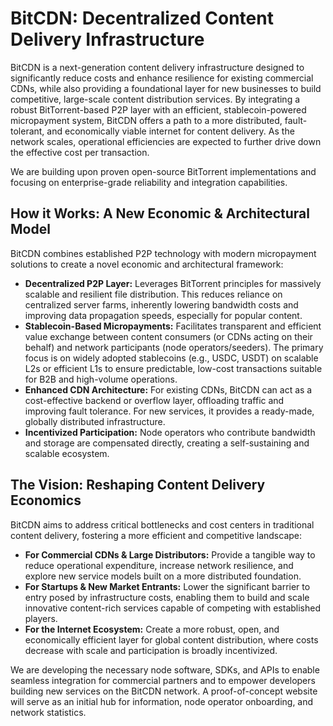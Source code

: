 # BitCDN: Decentralized Content Delivery Infrastructure

BitCDN is a next-generation content delivery infrastructure designed to significantly reduce costs and enhance resilience for existing commercial CDNs, while also providing a foundational layer for new businesses to build competitive, large-scale content distribution services. By integrating a robust BitTorrent-based P2P layer with an efficient, stablecoin-powered micropayment system, BitCDN offers a path to a more distributed, fault-tolerant, and economically viable internet for content delivery. As the network scales, operational efficiencies are expected to further drive down the effective cost per transaction.

We are building upon proven open-source BitTorrent implementations and focusing on enterprise-grade reliability and integration capabilities.

## How it Works: A New Economic & Architectural Model

BitCDN combines established P2P technology with modern micropayment solutions to create a novel economic and architectural framework:

*   **Decentralized P2P Layer:** Leverages BitTorrent principles for massively scalable and resilient file distribution. This reduces reliance on centralized server farms, inherently lowering bandwidth costs and improving data propagation speeds, especially for popular content.
*   **Stablecoin-Based Micropayments:** Facilitates transparent and efficient value exchange between content consumers (or CDNs acting on their behalf) and network participants (node operators/seeders). The primary focus is on widely adopted stablecoins (e.g., USDC, USDT) on scalable L2s or efficient L1s to ensure predictable, low-cost transactions suitable for B2B and high-volume operations.
*   **Enhanced CDN Architecture:** For existing CDNs, BitCDN can act as a cost-effective backend or overflow layer, offloading traffic and improving fault tolerance. For new services, it provides a ready-made, globally distributed infrastructure.
*   **Incentivized Participation:** Node operators who contribute bandwidth and storage are compensated directly, creating a self-sustaining and scalable ecosystem.

## The Vision: Reshaping Content Delivery Economics

BitCDN aims to address critical bottlenecks and cost centers in traditional content delivery, fostering a more efficient and competitive landscape:

*   **For Commercial CDNs & Large Distributors:** Provide a tangible way to reduce operational expenditure, increase network resilience, and explore new service models built on a more distributed foundation.
*   **For Startups & New Market Entrants:** Lower the significant barrier to entry posed by infrastructure costs, enabling them to build and scale innovative content-rich services capable of competing with established players.
*   **For the Internet Ecosystem:** Create a more robust, open, and economically efficient layer for global content distribution, where costs decrease with scale and participation is broadly incentivized.

We are developing the necessary node software, SDKs, and APIs to enable seamless integration for commercial partners and to empower developers building new services on the BitCDN network. A proof-of-concept website will serve as an initial hub for information, node operator onboarding, and network statistics. 